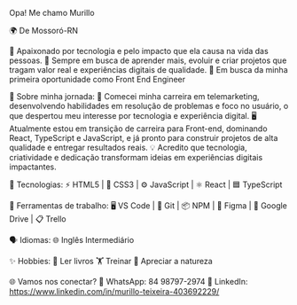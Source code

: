  Opa! Me chamo Murillo

🌍 De Mossoró-RN

💙 Apaixonado por tecnologia e pelo impacto que ela causa na vida das pessoas.
🧠 Sempre em busca de aprender mais, evoluir e criar projetos que tragam valor real e experiências digitais de qualidade.
🎯 Em busca da minha primeira oportunidade como Front End Engineer


🌱 Sobre minha jornada:
💼 Comecei minha carreira em telemarketing, desenvolvendo habilidades em resolução de problemas e foco no usuário, o que despertou meu interesse por tecnologia e experiência digital.
🖥️ Atualmente estou em transição de carreira para Front-end, dominando React, TypeScript e JavaScript, e já pronto para construir projetos de alta qualidade e entregar resultados reais.
💡 Acredito que tecnologia, criatividade e dedicação transformam ideias em experiências digitais impactantes.


🚀 Tecnologias:
⚡ HTML5 | 🎨 CSS3 | ⚙️ JavaScript | ⚛️ React | 🟦 TypeScript


🧰 Ferramentas de trabalho:
🖥️ VS Code | 🐙 Git | 📦 NPM | 🎨 Figma | 📁 Google Drive | 📋 Trello


🗣️ Idiomas:
🌐 Inglês Intermediário


✨ Hobbies:
📖 Ler livros
🏋️ Treinar
🌄 Apreciar a natureza


🌐 Vamos nos conectar?
📱 WhatsApp: 84 98797-2974
💼 LinkedIn: https://www.linkedin.com/in/murillo-teixeira-403692229/






